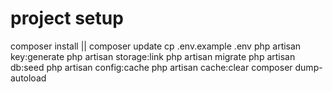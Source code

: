 # project setup
composer install || composer update
cp .env.example .env
php artisan key:generate
php artisan storage:link
php artisan migrate
php artisan db:seed
php artisan config:cache
php artisan cache:clear
composer dump-autoload